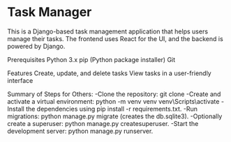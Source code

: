 
# Task Manager
This is a Django-based task management application that helps users manage their tasks. The frontend uses React for the UI, and the backend is powered by Django.

Prerequisites
Python 3.x
pip (Python package installer)
Git

Features
Create, update, and delete tasks
View tasks in a user-friendly interface

Summary of Steps for Others:
-Clone the repository: git clone <repo-url>
-Create and activate a virtual environment:
    python -m venv venv
    venv\Scripts\activate
-Install the dependencies using pip install -r requirements.txt.
-Run migrations: python manage.py migrate (creates the db.sqlite3).
-Optionally create a superuser: python manage.py createsuperuser.
-Start the development server: python manage.py runserver.